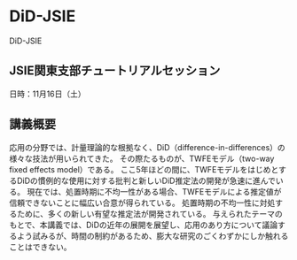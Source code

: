 # DiD-JSIE
DiD-JSIE

## JSIE関東支部チュートリアルセッション

日時：11月16日（土）

## 講義概要

応用の分野では、計量理論的な根拠なく、DiD（difference-in-differences）の様々な技法が用いられてきた。
その際たるものが、TWFEモデル（two-way fixed effects model）である。
ここ5年ほどの間に、TWFEモデルをはじめとするDiDの慣例的な使用に対する批判と新しいDiD推定法の開発が急速に進んでいる。
現在では、処置時期に不均一性がある場合、TWFEモデルによる推定値が信頼できないことに幅広い合意が得られている。
処置時期の不均一性に対処するために、多くの新しい有望な推定法が開発されている。
与えられたテーマのもとで、本講義では、DiDの近年の展開を展望し、応用のあり方について議論するよう試みるが、時間の制約があるため、膨大な研究のごくわずかにしか触れることはできない。
